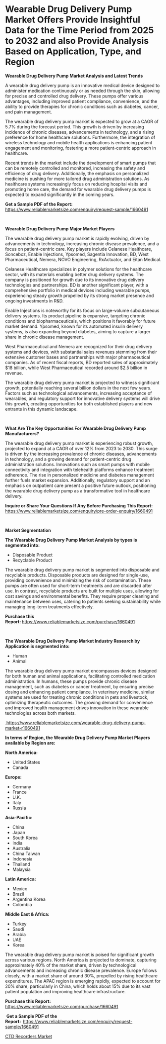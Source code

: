 <p><h1>Wearable Drug Delivery Pump Market Offers Provide Insightful Data for the Time Period from 2025 to 2032 and also Provide Analysis Based on Application, Type, and Region</h1></p><p><strong>Wearable Drug Delivery Pump Market Analysis and Latest Trends</strong></p>
<p><p>A wearable drug delivery pump is an innovative medical device designed to administer medication continuously or as needed through the skin, allowing for precise and controlled drug delivery. These pumps offer various advantages, including improved patient compliance, convenience, and the ability to provide therapies for chronic conditions such as diabetes, cancer, and pain management.</p><p>The wearable drug delivery pump market is expected to grow at a CAGR of 5.7% during the forecast period. This growth is driven by increasing incidence of chronic diseases, advancements in technology, and a rising preference for home healthcare solutions. Furthermore, the integration of wireless technology and mobile health applications is enhancing patient engagement and monitoring, fostering a more patient-centric approach in healthcare.</p><p>Recent trends in the market include the development of smart pumps that can be remotely controlled and monitored, increasing the safety and efficiency of drug delivery. Additionally, the emphasis on personalized medicine is pushing for more tailored drug administration solutions. As healthcare systems increasingly focus on reducing hospital visits and promoting home care, the demand for wearable drug delivery pumps is expected to expand significantly in the coming years.</p></p>
<p><strong>Get a Sample PDF of the Report:&nbsp;</strong> <a href="https://www.reliablemarketsize.com/enquiry/request-sample/1660491?utm_campaign=1131&utm_medium=2&utm_source=Github&utm_content=ia&utm_term=17012025&utm_id=wearable-drug-delivery-pump">https://www.reliablemarketsize.com/enquiry/request-sample/1660491</a></p>
<p>&nbsp;</p>
<p><strong>Wearable Drug Delivery Pump Major Market Players</strong></p>
<p><p>The wearable drug delivery pump market is rapidly evolving, driven by advancements in technology, increasing chronic disease prevalence, and a focus on patient-centric care. Key players include Celanese Healthcare, Sonceboz, Enable Injections, Ypsomed, Sagentia Innovation, BD, West Pharmaceutical, Nemera, NOVO Engineering, RxActuator, and Eitan Medical. </p><p>Celanese Healthcare specializes in polymer solutions for the healthcare sector, with its materials enabling better drug delivery systems. The company is positioned for growth due to its innovative drug delivery technologies and partnerships. BD is another significant player, with a comprehensive portfolio in medical devices including wearable pumps, experiencing steady growth propelled by its strong market presence and ongoing investments in R&D.</p><p>Enable Injections is noteworthy for its focus on large-volume subcutaneous delivery systems. Its product pipeline is expansive, targeting chronic conditions and biopharmaceuticals, which positions it favorably for future market demand. Ypsomed, known for its automated insulin delivery systems, is also expanding beyond diabetes, aiming to capture a larger share in chronic disease management.</p><p>West Pharmaceutical and Nemera are recognized for their drug delivery systems and devices, with substantial sales revenues stemming from their extensive customer bases and partnerships with major pharmaceutical companies. As of recent fiscal reports, BD reported sales of approximately $18 billion, while West Pharmaceutical recorded around $2.5 billion in revenue.</p><p>The wearable drug delivery pump market is projected to witness significant growth, potentially reaching several billion dollars in the next few years. Factors such as technological advancements, increasing acceptance of wearables, and regulatory support for innovative delivery systems will drive this growth, creating opportunities for both established players and new entrants in this dynamic landscape.</p></p>
<p>&nbsp;</p>
<p><strong>What Are The Key Opportunities For Wearable Drug Delivery Pump Manufacturers?</strong></p>
<p><p>The wearable drug delivery pump market is experiencing robust growth, projected to expand at a CAGR of over 12% from 2023 to 2030. This surge is driven by the increasing prevalence of chronic diseases, advancements in technology, and a growing demand for patient-centric drug administration solutions. Innovations such as smart pumps with mobile connectivity and integration with telehealth platforms enhance treatment adherence. The rise in personalized medicine and diabetes management further fuels market expansion. Additionally, regulatory support and an emphasis on outpatient care present a positive future outlook, positioning the wearable drug delivery pump as a transformative tool in healthcare delivery.</p></p>
<p><strong>Inquire or Share Your Questions If Any Before Purchasing This Report:</strong> <a href="https://www.reliablemarketsize.com/enquiry/pre-order-enquiry/1660491?utm_campaign=1131&utm_medium=2&utm_source=Github&utm_content=ia&utm_term=17012025&utm_id=wearable-drug-delivery-pump">https://www.reliablemarketsize.com/enquiry/pre-order-enquiry/1660491</a></p>
<p>&nbsp;</p>
<p><strong>Market Segmentation</strong></p>
<p><strong>The Wearable Drug Delivery Pump Market Analysis by types is segmented into:</strong></p>
<p><ul><li>Disposable Product</li><li>Recyclable Product</li></ul></p>
<p><p>The wearable drug delivery pump market is segmented into disposable and recyclable products. Disposable products are designed for single-use, providing convenience and minimizing the risk of contamination. These pumps are often used for short-term treatments and are discarded after use. In contrast, recyclable products are built for multiple uses, allowing for cost savings and environmental benefits. They require proper cleaning and maintenance between uses, catering to patients seeking sustainability while managing long-term treatments effectively.</p></p>
<p><strong>Purchase this Report:&nbsp;</strong><a href="https://www.reliablemarketsize.com/purchase/1660491?utm_campaign=1131&utm_medium=2&utm_source=Github&utm_content=ia&utm_term=17012025&utm_id=wearable-drug-delivery-pump">https://www.reliablemarketsize.com/purchase/1660491</a></p>
<p>&nbsp;</p>
<p><strong>The Wearable Drug Delivery Pump Market Industry Research by Application is segmented into:</strong></p>
<p><ul><li>Human</li><li>Animal</li></ul></p>
<p><p>The wearable drug delivery pump market encompasses devices designed for both human and animal applications, facilitating controlled medication administration. In humans, these pumps provide chronic disease management, such as diabetes or cancer treatment, by ensuring precise dosing and enhancing patient compliance. In veterinary medicine, similar systems are used for treating chronic conditions in pets and livestock, optimizing therapeutic outcomes. The growing demand for convenience and improved health management drives innovation in these wearable technologies across both markets.</p></p>
<p><a href="https://www.reliablemarketsize.com/wearable-drug-delivery-pump-market-r1660491?utm_campaign=1131&utm_medium=2&utm_source=Github&utm_content=ia&utm_term=17012025&utm_id=wearable-drug-delivery-pump">&nbsp;https://www.reliablemarketsize.com/wearable-drug-delivery-pump-market-r1660491</a></p>
<p><strong>In terms of Region, the Wearable Drug Delivery Pump Market Players available by Region are:</strong></p>
<p>
    <p> <strong> North America: </strong>
        <ul>
            <li>United States</li>
            <li>Canada</li>
        </ul>
        </p> 
    <p> <strong> Europe: </strong>
        <ul>
            <li>Germany</li>
            <li>France</li>
            <li>U.K.</li>
            <li>Italy</li>
            <li>Russia</li>
        </ul>
        </p> 
    <p> <strong> Asia-Pacific: </strong>
        <ul>
            <li>China</li>
            <li>Japan</li>
            <li>South Korea</li>
            <li>India</li>
            <li>Australia</li>
            <li>China Taiwan</li>
            <li>Indonesia</li>
            <li>Thailand</li>
            <li>Malaysia</li>
        </ul>
        </p> 
    <p> <strong> Latin America: </strong>
        <ul>
            <li>Mexico</li>
            <li>Brazil</li>
            <li>Argentina Korea</li>
            <li>Colombia</li>
        </ul>
        </p> 
    <p> <strong> Middle East & Africa: </strong>
        <ul>
            <li>Turkey</li>
            <li>Saudi</li>
            <li>Arabia</li>
            <li>UAE</li>
            <li>Korea</li>
        </ul>
    </p>
    </p>
<p><p>The wearable drug delivery pump market is poised for significant growth across various regions. North America is projected to dominate, capturing approximately 40% of the market share, driven by technological advancements and increasing chronic disease prevalence. Europe follows closely, with a market share of around 30%, propelled by rising healthcare expenditures. The APAC region is emerging rapidly, expected to account for 20% share, particularly in China, which holds about 15% due to its vast patient population and improving healthcare infrastructure.</p></p>
<p><strong>Purchase this Report: </strong><a href="https://www.reliablemarketsize.com/purchase/1660491?utm_campaign=1131&utm_medium=2&utm_source=Github&utm_content=ia&utm_term=17012025&utm_id=wearable-drug-delivery-pump">https://www.reliablemarketsize.com/purchase/1660491</a></p>
<p>&nbsp;<strong>Get a Sample PDF of the Report:&nbsp;&nbsp;</strong><a href="https://www.reliablemarketsize.com/enquiry/request-sample/1660491?utm_campaign=1131&utm_medium=2&utm_source=Github&utm_content=ia&utm_term=17012025&utm_id=wearable-drug-delivery-pump">https://www.reliablemarketsize.com/enquiry/request-sample/1660491</a></p>
<p><strong></strong></p>
<p><p><a href="https://github.com/CliffMedina6/Market-Research-Report-List-7/blob/main/ctd-recorders-market.md?utm_campaign=1131&utm_medium=2&utm_source=Github&utm_content=ia&utm_term=17012025&utm_id=wearable-drug-delivery-pump">CTD Recorders Market</a></p></p>